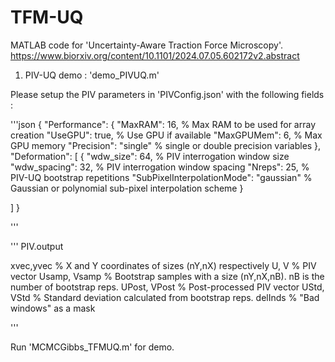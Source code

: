 # TFM-UQ
MATLAB code for 'Uncertainty-Aware Traction Force Microscopy'.  https://www.biorxiv.org/content/10.1101/2024.07.05.602172v2.abstract

1) PIV-UQ demo : 'demo_PIVUQ.m'

Please setup the PIV parameters in 'PIVConfig.json' with the following fields :

'''json
{
  "Performance": {
    "MaxRAM": 16, % Max RAM to be used for array creation
    "UseGPU": true, % Use GPU if available
    "MaxGPUMem": 6, % Max GPU memory 
    "Precision": "single" % single or double precision variables
  },
  "Deformation": [
    {
      "wdw_size": 64, % PIV interrogation window size
      "wdw_spacing": 32, % PIV interrogation window spacing 
      "Nreps": 25, % PIV-UQ bootstrap repetitions
      "SubPixelInterpolationMode": "gaussian" % Gaussian or polynomial sub-pixel interpolation scheme
    }
    
  ]
}

'''

'''
PIV.output 

xvec,yvec % X and Y coordinates of sizes (nY,nX) respectively
U, V % PIV vector 
Usamp, Vsamp % Bootstrap samples with a size (nY,nX,nB). nB is the number of bootstrap reps.
UPost, VPost % Post-processed PIV vector
UStd, VStd % Standard deviation calculated from bootstrap reps.
delInds % "Bad windows" as a mask

'''

Run 'MCMCGibbs_TFMUQ.m' for demo.
